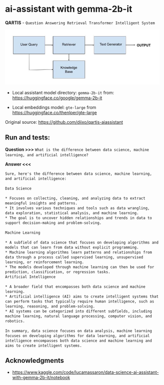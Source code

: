 
# ai-assistant with gemma-2b-it

**QARTIS** - `Question Answering Retrieval Transformer Intelligent System`


<div align="left" width="855" height="305">
  <img src="/assets/High-Level_RAG_Architecture_rev2.jpg">
</div>


* Local assistant model directory: `gemma-2b-it` from: https://huggingface.co/google/gemma-2b-it

* Local embeddings model: `gte-large` from https://huggingface.co/thenlper/gte-large

Original source: https://github.com/diixo/qartis-aiassistant


## Run and tests:

**Question >>>**
`What is the difference between data science, machine learning, and artificial intelligence?`

**Answer <<<**
```
Sure, here's the difference between data science, machine learning, and artificial intelligence:

Data Science

* Focuses on collecting, cleaning, and analyzing data to extract meaningful insights and patterns.
* It involves various techniques and tools such as data wrangling, data exploration, statistical analysis, and machine learning.
* The goal is to uncover hidden relationships and trends in data to support decision-making and problem-solving.

Machine Learning

* A subfield of data science that focuses on developing algorithms and models that can learn from data without explicit programming.
* Machine learning algorithms learn patterns and relationships from data through a process called supervised learning, unsupervised learning, or reinforcement learning.
* The models developed through machine learning can then be used for prediction, classification, or regression tasks.
Artificial Intelligence

* A broader field that encompasses both data science and machine learning.
* Artificial intelligence (AI) aims to create intelligent systems that can perform tasks that typically require human intelligence, such as learning, reasoning, and problem-solving.
* AI systems can be categorized into different subfields, including machine learning, natural language processing, computer vision, and robotics.

In summary, data science focuses on data analysis, machine learning focuses on developing algorithms for data learning, and artificial intelligence encompasses both data science and machine learning and aims to create intelligent systems.
```


## Acknowledgments

* https://www.kaggle.com/code/lucamassaron/data-science-ai-assistant-with-gemma-2b-it/notebook
